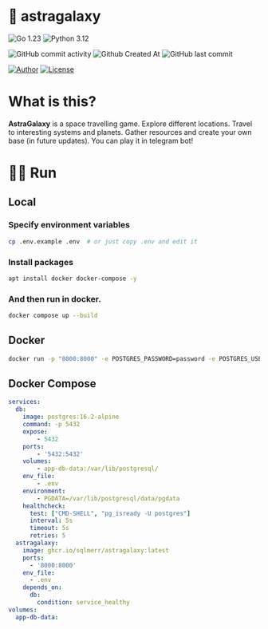 # 🚀 astragalaxy
![Go 1.23](https://img.shields.io/static/v1?logo=Go&label=&message=Go+1.23&color=FFFFFF)
![Python 3.12](https://img.shields.io/static/v1?logo=Python&label=&message=Python+3.12&color=FFFFFF)

![GitHub commit activity](https://img.shields.io/github/commit-activity/t/sqlmerr/astragalaxy)
![Github Created At](https://img.shields.io/github/created-at/sqlmerr/astragalaxy)
![GitHub last commit](https://img.shields.io/github/last-commit/sqlmerr/astragalaxy)

[![Author](https://img.shields.io/badge/Author-@sqlmerr-purple)](https://sqlmerr.github.io)
[![License](https://img.shields.io/badge/License-MIT-purple)](#license)


# What is this?
**AstraGalaxy** is a space travelling game. Explore different locations. Travel to interesting systems and planets. Gather resources and create your own base (in future updates). You can play it in telegram bot!

# 👨‍💻 Run
## Local
### Specify environment variables
```bash
cp .env.example .env  # or just copy .env and edit it
```

### Install packages
```bash
apt install docker docker-compose -y
```

### And then run in docker.
```bash
docker compose up --build
```

## Docker
```bash
docker run -p "8000:8000" -e POSTGRES_PASSWORD=password -e POSTGRES_USER=postgres -e POSTGRES_HOST=0.0.0.0 -e POSTGRES_PORT=5432 -e JWT_SECRET=secret -e SECRET_TOKEN=token  ghcr.io/sqlmerr/astragalaxy:latest
```

## Docker Compose
```yaml
services:
  db:
    image: postgres:16.2-alpine
    command: -p 5432
    expose:
        - 5432
    ports:
        - '5432:5432'
    volumes:
        - app-db-data:/var/lib/postgresql/
    env_file:
        - .env
    environment:
        - PGDATA=/var/lib/postgresql/data/pgdata
    healthcheck:
      test: ["CMD-SHELL", "pg_isready -U postgres"]
      interval: 5s
      timeout: 5s
      retries: 5
  astragalaxy:
    image: ghcr.io/sqlmerr/astragalaxy:latest
    ports:
      - '8000:8000'
    env_file:
      - .env
    depends_on:
      db:
        condition: service_healthy
volumes:
  app-db-data:
```